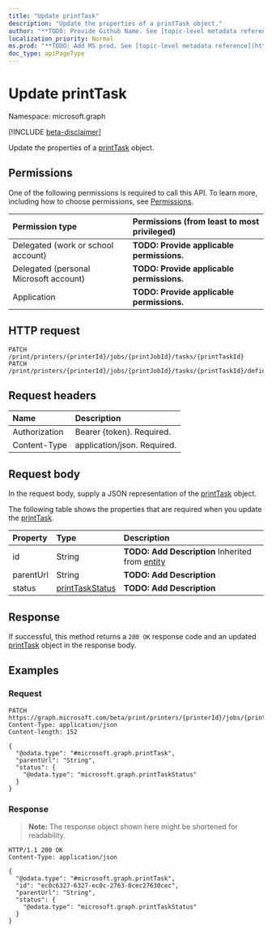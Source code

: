 ```yaml
---
title: "Update printTask"
description: "Update the properties of a printTask object."
author: "**TODO: Provide Github Name. See [topic-level metadata reference](https://msgo.azurewebsites.net/add/document/guidelines/metadata.html#topic-level-metadata)**"
localization_priority: Normal
ms.prod: "**TODO: Add MS prod. See [topic-level metadata reference](https://msgo.azurewebsites.net/add/document/guidelines/metadata.html#topic-level-metadata)**"
doc_type: apiPageType
---
```


# Update printTask
Namespace: microsoft.graph

[!INCLUDE [beta-disclaimer](../../includes/beta-disclaimer.md)]

Update the properties of a [printTask](../resources/printtask.md) object.

## Permissions
One of the following permissions is required to call this API. To learn more, including how to choose permissions, see [Permissions](/graph/permissions-reference).

|Permission type|Permissions (from least to most privileged)|
|:---|:---|
|Delegated (work or school account)|**TODO: Provide applicable permissions.**|
|Delegated (personal Microsoft account)|**TODO: Provide applicable permissions.**|
|Application|**TODO: Provide applicable permissions.**|

## HTTP request

<!-- {
  "blockType": "ignored"
}
-->
``` http
PATCH /print/printers/{printerId}/jobs/{printJobId}/tasks/{printTaskId}
PATCH /print/printers/{printerId}/jobs/{printJobId}/tasks/{printTaskId}/definition/tasks/{printTaskId}
```

## Request headers
|Name|Description|
|:---|:---|
|Authorization|Bearer {token}. Required.|
|Content-Type|application/json. Required.|

## Request body
In the request body, supply a JSON representation of the [printTask](../resources/printtask.md) object.

The following table shows the properties that are required when you update the [printTask](../resources/printtask.md).

|Property|Type|Description|
|:---|:---|:---|
|id|String|**TODO: Add Description** Inherited from [entity](../resources/entity.md)|
|parentUrl|String|**TODO: Add Description**|
|status|[printTaskStatus](../resources/printtaskstatus.md)|**TODO: Add Description**|



## Response

If successful, this method returns a `200 OK` response code and an updated [printTask](../resources/printtask.md) object in the response body.

## Examples

### Request
<!-- {
  "blockType": "request",
  "name": "update_printtask"
}
-->
``` http
PATCH https://graph.microsoft.com/beta/print/printers/{printerId}/jobs/{printJobId}/tasks/{printTaskId}
Content-Type: application/json
Content-length: 152

{
  "@odata.type": "#microsoft.graph.printTask",
  "parentUrl": "String",
  "status": {
    "@odata.type": "microsoft.graph.printTaskStatus"
  }
}
```


### Response
>**Note:** The response object shown here might be shortened for readability.
<!-- {
  "blockType": "response",
  "truncated": true
}
-->
``` http
HTTP/1.1 200 OK
Content-Type: application/json

{
  "@odata.type": "#microsoft.graph.printTask",
  "id": "ec0c6327-6327-ec0c-2763-0cec27630cec",
  "parentUrl": "String",
  "status": {
    "@odata.type": "microsoft.graph.printTaskStatus"
  }
}
```

